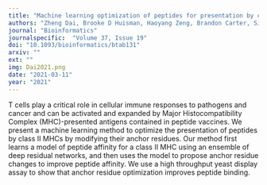 ```yaml
---
title: "Machine learning optimization of peptides for presentation by class II MHCs"
authors: "Zheng Dai, Brooke D Huisman, Haoyang Zeng, Brandon Carter, Siddhartha Jain, Michael E Birnbaum, David K Gifford"
journal: "Bioinformatics"
journalspecific:  "Volume 37, Issue 19"
doi: "10.1093/bioinformatics/btab131"
arxiv: ""
ext: ""
img: Dai2021.png
date: "2021-03-11"
year: "2021"
---
```


T cells play a critical role in cellular immune responses to pathogens and cancer and can be activated and expanded by Major Histocompatibility Complex (MHC)-presented antigens contained in peptide vaccines. We present a machine learning method to optimize the presentation of peptides by class II MHCs by modifying their anchor residues. Our method first learns a model of peptide affinity for a class II MHC using an ensemble of deep residual networks, and then uses the model to propose anchor residue changes to improve peptide affinity. We use a high throughput yeast display assay to show that anchor residue optimization improves peptide binding.
